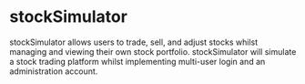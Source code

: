 # stockSimulator
stockSimulator allows users to trade, sell, and adjust stocks whilst managing and viewing their own stock portfolio. stockSimulator will simulate a stock trading platform whilst implementing multi-user login and an administration account.

